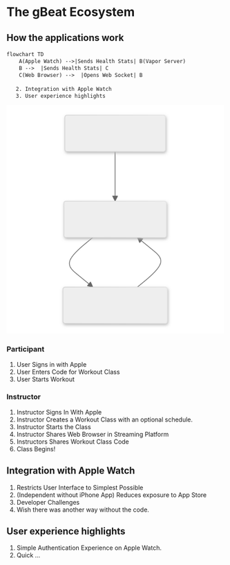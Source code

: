 # The gBeat Ecosystem

## How the applications work

```mermaid
flowchart TD
	A(Apple Watch) -->|Sends Health Stats| B(Vapor Server)
	B -->  |Sends Health Stats| C
	C(Web Browser) -->  |Opens Web Socket| B 

   2. Integration with Apple Watch
   3. User experience highlights
```

![How it works Diagram](/media/gBeat-Works-2024-08-20-142518.svg)

### Participant 
1. User Signs in with Apple
2. User Enters Code for Workout Class
3. User Starts Workout

### Instructor
1. Instructor Signs In With Apple
2. Instructor Creates a Workout Class with an optional schedule.
3. Instructor Starts the Class
4. Instructor Shares Web Browser in Streaming Platform
5. Instructors Shares Workout Class Code
6. Class Begins!

## Integration with Apple Watch

1. Restricts User Interface to Simplest Possible
2. (Independent without iPhone App) Reduces exposure to App Store
3. Developer Challenges
4. Wish there was another way without the code.

## User experience highlights

1. Simple Authentication Experience on Apple Watch.
2. Quick ...